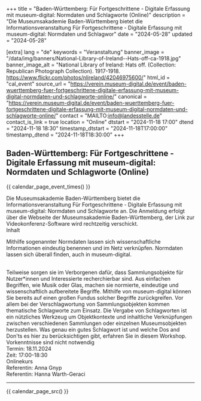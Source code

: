 +++
title = "Baden-Württemberg: Für Fortgeschrittene - Digitale Erfassung mit museum-digital: Normdaten und Schlagworte (Online)"
description = "Die Museumsakademie Baden-Württemberg bietet die Informationsveranstaltung Für Fortgeschrittene - Digitale Erfassung mit museum-digital: Normdaten und Schlagwor"
date = "2024-05-28"
updated = "2024-05-28"

[extra]
lang = "de"
keywords = "Veranstaltung"
banner_image = "/data/img/banners/National-Library-of-Ireland--Hats-off-ca-1918.jpg"
banner_image_alt = "National Library of Ireland:  Hats off. (Collection: Republican Photograph Collection). 1917-1918. https://www.flickr.com/photos/nlireland/42046975600/"
html_id = "cal_event"
source_url = "https://verein.museum-digital.de/event/baden-wuerttemberg-fuer-fortgeschrittene-digitale-erfassung-mit-museum-digital-normdaten-und-schlagworte-online/"
canonical = "https://verein.museum-digital.de/event/baden-wuerttemberg-fuer-fortgeschrittene-digitale-erfassung-mit-museum-digital-normdaten-und-schlagworte-online/"
contact = "MAILTO:info@landesstelle.de"
contact_is_link = true
location = "Online"
dtstart = "2024-11-18 17:00"
dtend = "2024-11-18 18:30"
timestamp_dtstart = "2024-11-18T17:00:00"
timestamp_dtend = "2024-11-18T18:30:00"
+++

## Baden-Württemberg: Für Fortgeschrittene - Digitale Erfassung mit museum-digital: Normdaten und Schlagworte (Online)

{{ calendar_page_event_times() }}

Die Museumsakademie Baden-Württemberg bietet die Informationsveranstaltung Für Fortgeschrittene - Digitale Erfassung mit museum-digital: Normdaten und Schlagworte an. Die Anmeldung erfolgt über die Webseite der Museumsakademie Baden-Württemberg, der Link zur Videokonferenz-Software wird rechtzeitig verschickt. <br />
Inhalt

Mithilfe sogenannter Normdaten lassen sich wissenschaftliche Informationen eindeutig benennen und im Netz verknüpfen. Normdaten lassen sich überall finden, auch in museum-digital. 

<br />
Teilweise sorgen sie im Verborgenen dafür, dass Sammlungsobjekte für Nutzer*innen und Interessierte recherchierbar sind. Aus einfachen Begriffen, wie Musik oder Glas, machen sie normierte, eindeutige und wissenschaftlich aufbereitete Begriffe. Mithilfe von museum-digital können Sie bereits auf einen großen Fundus solcher Begriffe zurückgreifen. Vor allem bei der Verschlagwortung von Sammlungsobjekten kommen thematische Schlagworte zum Einsatz. Die Vergabe von Schlagworten ist ein nützliches Werkzeug um Objektkontexte und inhaltliche Verknüpfungen zwischen verschiedenen Sammlungen oder einzelnen Museumsobjekten herzustellen. Was genau ein gutes Schlagwort ist und welche Dos and Don'ts es hier zu berücksichtigen gibt, erfahren Sie in diesem Workshop. Vorkenntnisse sind nicht notwendig <br />
Termin:  18.11.2024<br />
Zeit: 17:00-18:30<br />
Onlinekurs<br />
Referentin:  Anna Gnyp<br />
Referentin:  Hanna Warth-Geraci

----

{{ calendar_page_src() }}